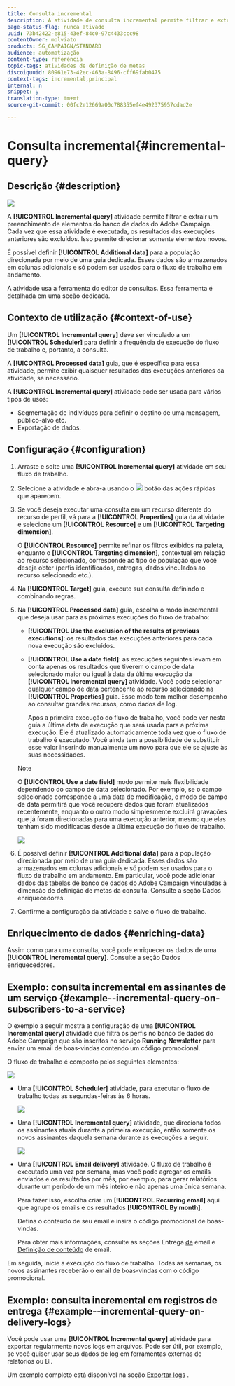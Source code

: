 ```yaml
---
title: Consulta incremental
description: A atividade de consulta incremental permite filtrar e extrair um preenchimento de elementos do banco de dados do Adobe Campaign.
page-status-flag: nunca ativado
uuid: 73b42422-e815-43ef-84c0-97c4433ccc98
contentOwner: molviato
products: SG_CAMPAIGN/STANDARD
audience: automatização
content-type: referência
topic-tags: atividades de definição de metas
discoiquuid: 80961e73-42ec-463a-8496-cff69fab0475
context-tags: incremental,principal
internal: n
snippet: y
translation-type: tm+mt
source-git-commit: 00fc2e12669a00c788355ef4e492375957cdad2e

---
```



# Consulta incremental{#incremental-query}

## Descrição {#description}

![](assets/incremental.png)

A **[!UICONTROL Incremental query]** atividade permite filtrar e extrair um preenchimento de elementos do banco de dados do Adobe Campaign. Cada vez que essa atividade é executada, os resultados das execuções anteriores são excluídos. Isso permite direcionar somente elementos novos.

É possível definir **[!UICONTROL Additional data]** para a população direcionada por meio de uma guia dedicada. Esses dados são armazenados em colunas adicionais e só podem ser usados para o fluxo de trabalho em andamento.

A atividade usa a ferramenta do editor de consultas. Essa ferramenta é detalhada em uma seção [](../../automating/using/editing-queries.md#about-query-editor)dedicada.

## Contexto de utilização {#context-of-use}

Um **[!UICONTROL Incremental query]** deve ser vinculado a um **[!UICONTROL Scheduler]** para definir a frequência de execução do fluxo de trabalho e, portanto, a consulta.

A **[!UICONTROL Processed data]** guia, que é específica para essa atividade, permite exibir quaisquer resultados das execuções anteriores da atividade, se necessário.

A **[!UICONTROL Incremental query]** atividade pode ser usada para vários tipos de usos:

* Segmentação de indivíduos para definir o destino de uma mensagem, público-alvo etc.
* Exportação de dados.

## Configuração {#configuration}

1. Arraste e solte uma **[!UICONTROL Incremental query]** atividade em seu fluxo de trabalho.
1. Selecione a atividade e abra-a usando o ![](assets/edit_darkgrey-24px.png) botão das ações rápidas que aparecem.
1. Se você deseja executar uma consulta em um recurso diferente do recurso de perfil, vá para a **[!UICONTROL Properties]** guia da atividade e selecione um **[!UICONTROL Resource]** e um **[!UICONTROL Targeting dimension]**.

   O **[!UICONTROL Resource]** permite refinar os filtros exibidos na paleta, enquanto o **[!UICONTROL Targeting dimension]**, contextual em relação ao recurso selecionado, corresponde ao tipo de população que você deseja obter (perfis identificados, entregas, dados vinculados ao recurso selecionado etc.).

1. Na **[!UICONTROL Target]** guia, execute sua consulta definindo e combinando regras.
1. Na **[!UICONTROL Processed data]** guia, escolha o modo incremental que deseja usar para as próximas execuções do fluxo de trabalho:

   * **[!UICONTROL Use the exclusion of the results of previous executions]**: os resultados das execuções anteriores para cada nova execução são excluídos.
   * **[!UICONTROL Use a date field]**: as execuções seguintes levam em conta apenas os resultados que tiverem o campo de data selecionado maior ou igual à data da última execução da **[!UICONTROL Incremental query]** atividade. Você pode selecionar qualquer campo de data pertencente ao recurso selecionado na **[!UICONTROL Properties]** guia. Esse modo tem melhor desempenho ao consultar grandes recursos, como dados de log.

      Após a primeira execução do fluxo de trabalho, você pode ver nesta guia a última data de execução que será usada para a próxima execução. Ele é atualizado automaticamente toda vez que o fluxo de trabalho é executado. Você ainda tem a possibilidade de substituir esse valor inserindo manualmente um novo para que ele se ajuste às suas necessidades.
   >[!NOTE]
   >
   >O **[!UICONTROL Use a date field]** modo permite mais flexibilidade dependendo do campo de data selecionado. Por exemplo, se o campo selecionado corresponde a uma data de modificação, o modo de campo de data permitirá que você recupere dados que foram atualizados recentemente, enquanto o outro modo simplesmente excluirá gravações que já foram direcionadas para uma execução anterior, mesmo que elas tenham sido modificadas desde a última execução do fluxo de trabalho.

   ![](assets/incremental_query_usedatefield.png)

1. É possível definir **[!UICONTROL Additional data]** para a população direcionada por meio de uma guia dedicada. Esses dados são armazenados em colunas adicionais e só podem ser usados para o fluxo de trabalho em andamento. Em particular, você pode adicionar dados das tabelas de banco de dados do Adobe Campaign vinculadas à dimensão de definição de metas da consulta. Consulte a seção Dados [](../../automating/using/query.md#enriching-data) enriquecedores.
1. Confirme a configuração da atividade e salve o fluxo de trabalho.

## Enriquecimento de dados {#enriching-data}

Assim como para uma consulta, você pode enriquecer os dados de uma **[!UICONTROL Incremental query]**. Consulte a seção Dados [](../../automating/using/query.md#enriching-data) enriquecedores.

## Exemplo: consulta incremental em assinantes de um serviço {#example--incremental-query-on-subscribers-to-a-service}

O exemplo a seguir mostra a configuração de uma **[!UICONTROL Incremental query]** atividade que filtra os perfis no banco de dados do Adobe Campaign que são inscritos no serviço **Running Newsletter** para enviar um email de boas-vindas contendo um código promocional.

O fluxo de trabalho é composto pelos seguintes elementos:

![](assets/incremental_query_example1.png)

* Uma **[!UICONTROL Scheduler]** atividade, para executar o fluxo de trabalho todas as segundas-feiras às 6 horas.

   ![](assets/incremental_query_example2.png)

* Uma **[!UICONTROL Incremental query]** atividade, que direciona todos os assinantes atuais durante a primeira execução, então somente os novos assinantes daquela semana durante as execuções a seguir.

   ![](assets/incremental_query_example3.png)

* Uma **[!UICONTROL Email delivery]** atividade. O fluxo de trabalho é executado uma vez por semana, mas você pode agregar os emails enviados e os resultados por mês, por exemplo, para gerar relatórios durante um período de um mês inteiro e não apenas uma única semana.

   Para fazer isso, escolha criar um **[!UICONTROL Recurring email]** aqui que agrupe os emails e os resultados **[!UICONTROL By month]**.

   Defina o conteúdo de seu email e insira o código promocional de boas-vindas.

   Para obter mais informações, consulte as seções Entrega [de](../../automating/using/email-delivery.md) email e [Definição de conteúdo](../../designing/using/personalization.md) de email.

Em seguida, inicie a execução do fluxo de trabalho. Todas as semanas, os novos assinantes receberão o email de boas-vindas com o código promocional.

## Exemplo: consulta incremental em registros de entrega {#example--incremental-query-on-delivery-logs}

Você pode usar uma **[!UICONTROL Incremental query]** atividade para exportar regularmente novos logs em arquivos. Pode ser útil, por exemplo, se você quiser usar seus dados de log em ferramentas externas de relatórios ou BI.

Um exemplo completo está disponível na seção [Exportar logs](../../automating/using/exporting-logs.md) .
